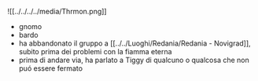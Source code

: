![[../../../../media/Thrmon.png]]
- gnomo
- bardo
- ha abbandonato il gruppo a [[../../Luoghi/Redania/Redania - Novigrad]], subito prima dei problemi con la fiamma eterna
- prima di andare via, ha parlato a Tiggy di qualcuno o qualcosa che non puó essere fermato